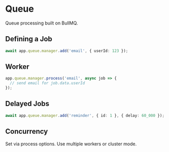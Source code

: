 # Queue

Queue processing built on BullMQ.

## Defining a Job

```ts
await app.queue.manager.add('email', { userId: 123 });
```

## Worker

```ts
app.queue.manager.process('email', async job => {
  // send email for job.data.userId
});
```

## Delayed Jobs

```ts
await app.queue.manager.add('reminder', { id: 1 }, { delay: 60_000 });
```

## Concurrency

Set via process options. Use multiple workers or cluster mode.
